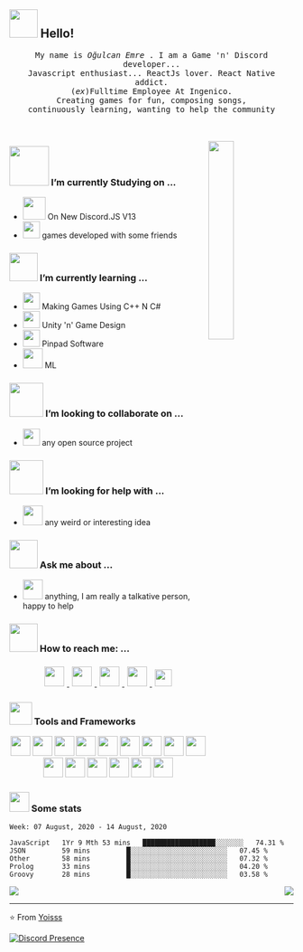 ## <img src="https://raw.githubusercontent.com/emre_ketenci/emre_ketenci/master/resources/welcomeglitch.gif" width="50px" /> Hello!

<p align="center" >
  <samp>
    My name is <em>Oğulcan Emre </em>. I am a Game 'n' Discord developer... 
  <br/> Javascript enthusiast... ReactJs lover. React Native addict. 
    <br/> (<em>ex</em>)Fulltime Employee At Ingenico.
      <br/>
Creating games for fun, composing songs,
          <br/>
continuously learning, wanting to help the community
  </samp>
  <br/>
  <br/>
  <br/>
</p>

<img src="https://media.tenor.com/images/df8c44a1d20ab367fdcb21880985fd33/tenor.gif" align="right"  width="30%"/>

### <img src="https://raw.githubusercontent.com/emre_ketencii/emre_ketencii/master/resources/PusheenCompute.gif" width="70px" /> I’m currently Studying on ...
- <img src="https://raw.githubusercontent.com/emre_ketencii/emre_ketencii/master/resources/3243_take_my_money.png" height="40px" />  On New Discord.JS V13
- <img src="https://raw.githubusercontent.com/emre_ketencii/emre_ketencii/master/resources/controller.png" width="30px" />  games developed with some friends
### <img src="https://raw.githubusercontent.com/emre_ketencii/emre_ketencii/master/resources/Confused_Dog.gif" height="50px" /> I’m currently learning ...
- <img src="https://raw.githubusercontent.com/emre_ketencii/emre_ketencii/master/resources/gesture.jpeg" width="30px" /> Making Games Using C++ N C#
- <img src="https://raw.githubusercontent.com/emre_ketencii/emre_ketencii/master/resources/unity.png" height="30px" /> Unity 'n' Game Design
- <img src="https://raw.githubusercontent.com/emre_ketencii/emre_ketencii/master/resources/functional.png" height="30px" /> Pinpad Software
- <img src="https://raw.githubusercontent.com/emre_ketencii/emre_ketencii/master/resources/ml.png" height="35px" /> ML
### <img src="https://raw.githubusercontent.com/emre_ketencii/emre_ketencii/master/resources/pug_dance.gif" width="60px" /> I’m looking to collaborate on ...
- <img src="https://raw.githubusercontent.com/emre_ketencii/emre_ketencii/master/resources/open_source.png" height="30px" /> any open source project

### <img src="https://raw.githubusercontent.com/alexnaiman/alexnaiman/master/resources/cool_duck.gif" width="60px" /> I’m looking for help with ...
- <img src="https://raw.githubusercontent.com/alexnaiman/alexnaiman/master/resources/party_parrot.gif" height="35px" /> any weird or interesting idea

### <img src="https://raw.githubusercontent.com/alexnaiman/alexnaiman/master/resources/question.png" width="50px" />  Ask me about ...
- <img src="https://raw.githubusercontent.com/alexnaiman/alexnaiman/master/resources/chat.gif" height="35px" /> anything, I am really a talkative person, happy to help 
### <img src="https://raw.githubusercontent.com/alexnaiman/alexnaiman/master/resources/bongocat.gif" width="50px" /> How to reach me: ...
<p align="center">
  <a href="https://twitter.com/naiman_alex">
    <img src="https://raw.githubusercontent.com/emre_ketencii/emre_ketencii/master/resources/twitter.svg" height="35px" style="margin: 5px;" />
  </a>
  <a href="https://www.instagram.com/alex.naiman.4/">
    <img src="https://raw.githubusercontent.com/emre_ketencii/emre_ketencii/master/resources/instagram.webp" height="35px" style="margin: 5px;" />
  </a>
  <a href="https://www.linkedin.com/in/alexandru-nicolae-naiman-28b60a137/">
    <img src="https://raw.githubusercontent.com/emre_ketencii/emre_ketencii/master/resources/linkedin.webp" height="35px" style="margin: 5px;" />
  </a>
  <a href="https://discord.gg/KgF4WGf">
    <img src="https://raw.githubusercontent.com/`Youiss Ψ#1907/`Youiss Ψ#1907/master/resources/discord.png" height="35px" style="margin: 5px;" />
  </a>
  <a href="mailto:Youissker@gmail.com">
    <img src="https://raw.githubusercontent.com/emre_ketencii/emre_ketencii/master/resources/gmail.png" height="30px" style="margin: 5px;" />
  </a>
</p>

### <img src="https://raw.githubusercontent.com/emre_ketencii/emre_ketencii/master/resources/pickaxe.png" width="40px" /> Tools and Frameworks
<p align="center">
    <img src="https://raw.githubusercontent.com/emre_ketencii/emre_ketencii/master/resources/dev/bash.svg" height="35px" style="vertical-align:top margin:6px 4px" />
     <img src="https://raw.githubusercontent.com/emre_ketencii/emre_ketencii/master/resources/dev/csharp.svg" height="35px" style="vertical-align:top margin:6px 4px" />
      <img src="https://raw.githubusercontent.com/emre_ketencii/emre_ketencii/master/resources/dev/css3.svg" height="35px" style="vertical-align:top margin:6px 4px" />
       <img src="https://raw.githubusercontent.com/emre_ketencii/emre_ketencii/master/resources/dev/gamedev.svg" height="35px" style="vertical-align:top margin:6px 4px" />
        <img src="https://raw.githubusercontent.com/emre_ketencii/emre_ketencii/master/resources/dev/html.svg" height="35px" style="vertical-align:top margin:6px 4px" />
         <img src="https://raw.githubusercontent.com/emre_ketencii/emre_ketencii/master/resources/dev/java.svg" height="35px" style="vertical-align:top margin:6px 4px" />
          <img src="https://raw.githubusercontent.com/emre_ketencii/emre_ketencii/master/resources/dev/js.svg" height="35px" style="vertical-align:top margin:6px 4px" />
           <img src="https://raw.githubusercontent.com/emre_ketencii/emre_ketencii/master/resources/dev/mobile.svg" height="35px" style="vertical-align:top margin:6px 4px" />
            <img src="https://raw.githubusercontent.com/emre_ketencii/emre_ketencii/master/resources/dev/nodejs.svg" height="35px" style="vertical-align:top margin:6px 4px" />
             <img src="https://raw.githubusercontent.com/emre_ketencii/emre_ketencii/master/resources/dev/python.svg" height="35px" style="vertical-align:top margin:6px 4px" />
             <img src="https://raw.githubusercontent.com/emre_ketencii/emre_ketencii/master/resources/dev/react_native.svg" height="35px" style="vertical-align:top margin:6px 4px"/>
             <img src="https://raw.githubusercontent.com/emre_ketencii/emre_ketencii/master/resources/dev/sass.svg" height="35px" style="vertical-align:top margin:6px 4px"/>
             <img src="https://raw.githubusercontent.com/emre_ketencii/emre_ketencii/master/resources/dev/unity.svg" height="35px" style="vertical-align:top margin:6px 4px"/>
             <img src="https://raw.githubusercontent.com/emre_ketencii/emre_ketencii/master/resources/dev/visualstudio_code.svg" height="35px" style="vertical-align:top margin:6px 4px"/>
             <img src="https://raw.githubusercontent.com/emre_ketencii/emre_ketencii/master/resources/dev/xcode.svg" height="35px" style="vertical-align:top margin:6px 4px"/>
             
</p>

### <img src="https://raw.githubusercontent.com/emre_ketencii/emre_ketencii/master/resources/stats.png" width="35px" /> Some stats


<!--START_SECTION:waka-->
```text
Week: 07 August, 2020 - 14 August, 2020

JavaScript   1Yr 9 Mth 53 mins   ██████████████████░░░░░░░   74.31 % 
JSON         59 mins         █░░░░░░░░░░░░░░░░░░░░░░░░   07.45 % 
Other        58 mins         █░░░░░░░░░░░░░░░░░░░░░░░░   07.32 % 
Prolog       33 mins         █░░░░░░░░░░░░░░░░░░░░░░░░   04.20 % 
Groovy       28 mins         █░░░░░░░░░░░░░░░░░░░░░░░░   03.58 %
```
<!--END_SECTION:waka-->


<p align="right">
<img align="left" src="https://github-readme-stats.vercel.app/api?username=Yoisss&theme=tokyonight&show_icons=true" />

<img  float="right" src="https://github-readme-stats.vercel.app/api/top-langs/?username=Yoisss&theme=tokyonight&show_icons=true" />

</p>

---
⭐️ From [Yoisss](https://github.com/Yoisss)



[![Discord Presence](https://lanyard-profile-readme.vercel.app/api/420366170428801025?theme=light&bg=809ecf&animated=false&hideDiscrim=true&borderRadius=30px)](https://discord.com/users/420366170428801025)




